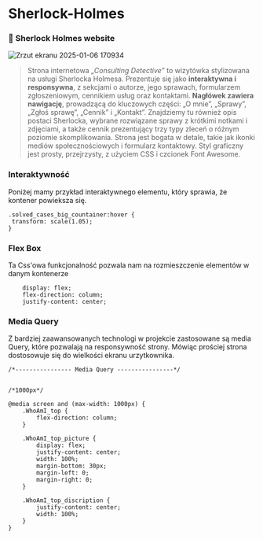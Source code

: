 
# Sherlock-Holmes

### 🔎 Sherlock Holmes website  

![Zrzut ekranu 2025-01-06 170934](https://github.com/user-attachments/assets/10d90a71-7080-4a9a-918f-342f7e3918ac)

> Strona internetowa *„Consulting Detective”* to wizytówka stylizowana na usługi Sherlocka Holmesa. Prezentuje się jako **interaktywna i responsywna**, z sekcjami o autorze, jego sprawach, formularzem zgłoszeniowym, cennikiem usług oraz kontaktami. **Nagłówek zawiera nawigację**, prowadzącą do kluczowych części: „O mnie”, „Sprawy”, „Zgłoś sprawę”, „Cennik” i „Kontakt”. Znajdziemy tu również opis postaci Sherlocka, wybrane rozwiązane sprawy z krótkimi notkami i zdjęciami, a także cennik prezentujący trzy typy zleceń o różnym poziomie skomplikowania. Strona jest bogata w detale, takie jak ikonki mediów społecznościowych i formularz kontaktowy. Styl graficzny jest prosty, przejrzysty, z użyciem CSS i czcionek Font Awesome.

### Interaktywność

Poniżej mamy przykład interaktywnego elementu, który sprawia, że kontener powieksza się. 

```
.solved_cases_big_countainer:hover {
 transform: scale(1.05);
}
```

### Flex Box

Ta Css'owa funkcjonalność pozwala nam na rozmieszczenie elementów w danym kontenerze

```
    display: flex;
    flex-direction: column;
    justify-content: center;
```

### Media Query

Z bardziej zaawansowanych technologi w projekcie zastosowane są media Query, które pozwalają na responsywność strony. Mówiąc prościej strona dostosowuje się do wielkości ekranu urzytkownika. 


```
/*---------------- Media Query ----------------*/


/*1000px*/

@media screen and (max-width: 1000px) {
    .WhoAmI_top {
        flex-direction: column;
    }

    .WhoAmI_top_picture {
        display: flex;
        justify-content: center;
        width: 100%;
        margin-bottom: 30px;
        margin-left: 0;
        margin-right: 0;
    }

    .WhoAmI_top_discription {
        justify-content: center;
        width: 100%;
    }
}

```
